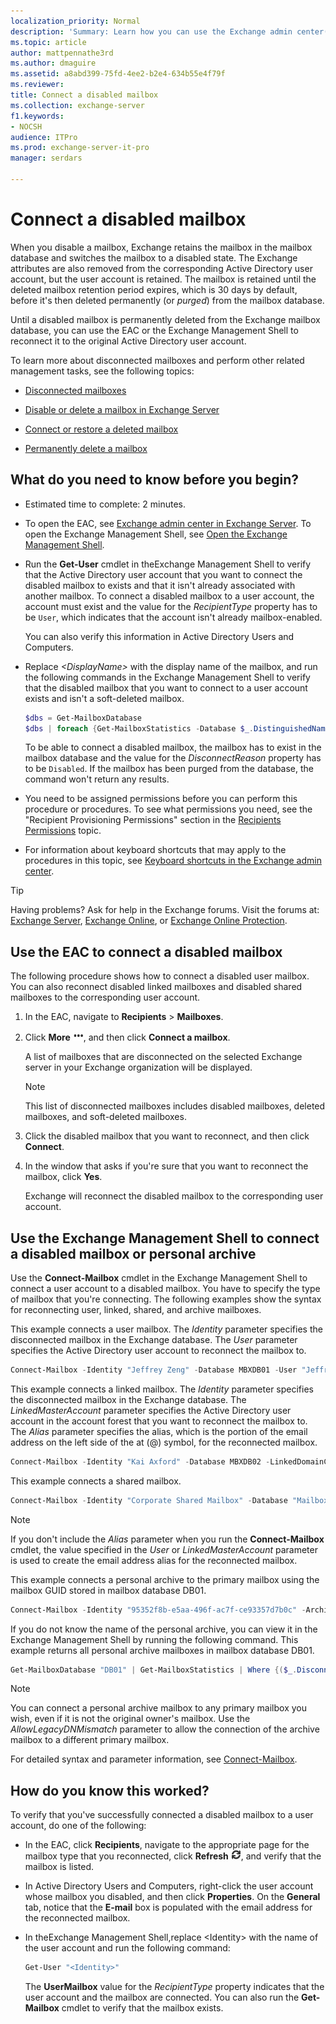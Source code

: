 ```yaml
---
localization_priority: Normal
description: 'Summary: Learn how you can use the Exchange admin center(EAC) or the Exchange Management Shell in Exchange to connect a disabled mailbox to an Active Directory user account.'
ms.topic: article
author: mattpennathe3rd
ms.author: dmaguire
ms.assetid: a8abd399-75fd-4ee2-b2e4-634b55e4f79f
ms.reviewer:
title: Connect a disabled mailbox
ms.collection: exchange-server
f1.keywords:
- NOCSH
audience: ITPro
ms.prod: exchange-server-it-pro
manager: serdars

---
```


# Connect a disabled mailbox

When you disable a mailbox, Exchange retains the mailbox in the mailbox database and switches the mailbox to a disabled state. The Exchange attributes are also removed from the corresponding Active Directory user account, but the user account is retained. The mailbox is retained until the deleted mailbox retention period expires, which is 30 days by default, before it's then deleted permanently (or *purged*) from the mailbox database.

Until a disabled mailbox is permanently deleted from the Exchange mailbox database, you can use the EAC or the Exchange Management Shell to reconnect it to the original Active Directory user account.

To learn more about disconnected mailboxes and perform other related management tasks, see the following topics:

- [Disconnected mailboxes](disconnected-mailboxes.md)

- [Disable or delete a mailbox in Exchange Server](disable-or-delete-mailboxes.md)

- [Connect or restore a deleted mailbox](restore-deleted-mailboxes.md)

- [Permanently delete a mailbox](permanently-delete-mailboxes.md)

## What do you need to know before you begin?

- Estimated time to complete: 2 minutes.

- To open the EAC, see [Exchange admin center in Exchange Server](../../architecture/client-access/exchange-admin-center.md). To open the Exchange Management Shell, see [Open the Exchange Management Shell](https://docs.microsoft.com/powershell/exchange/open-the-exchange-management-shell).

- Run the **Get-User** cmdlet in theExchange Management Shell to verify that the Active Directory user account that you want to connect the disabled mailbox to exists and that it isn't already associated with another mailbox. To connect a disabled mailbox to a user account, the account must exist and the value for the _RecipientType_ property has to be `User`, which indicates that the account isn't already mailbox-enabled.

  You can also verify this information in Active Directory Users and Computers.

- Replace _\<DisplayName\>_ with the display name of the mailbox, and run the following commands in the Exchange Management Shell to verify that the disabled mailbox that you want to connect to a user account exists and isn't a soft-deleted mailbox.

  ```PowerShell
  $dbs = Get-MailboxDatabase
  $dbs | foreach {Get-MailboxStatistics -Database $_.DistinguishedName} | where {$_.DisplayName -eq "<DisplayName>"} | Format-List DisplayName,Database,DisconnectReason
  ```

  To be able to connect a disabled mailbox, the mailbox has to exist in the mailbox database and the value for the _DisconnectReason_ property has to be `Disabled`. If the mailbox has been purged from the database, the command won't return any results.

- You need to be assigned permissions before you can perform this procedure or procedures. To see what permissions you need, see the "Recipient Provisioning Permissions" section in the [Recipients Permissions](../../permissions/feature-permissions/recipient-permissions.md) topic.

- For information about keyboard shortcuts that may apply to the procedures in this topic, see [Keyboard shortcuts in the Exchange admin center](../../about-documentation/exchange-admin-center-keyboard-shortcuts.md).

> [!TIP]
> Having problems? Ask for help in the Exchange forums. Visit the forums at: [Exchange Server](https://go.microsoft.com/fwlink/p/?linkId=60612), [Exchange Online](https://go.microsoft.com/fwlink/p/?linkId=267542), or [Exchange Online Protection](https://go.microsoft.com/fwlink/p/?linkId=285351).

## Use the EAC to connect a disabled mailbox

The following procedure shows how to connect a disabled user mailbox. You can also reconnect disabled linked mailboxes and disabled shared mailboxes to the corresponding user account.

1. In the EAC, navigate to **Recipients** \> **Mailboxes**.

2. Click **More** ![More Options icon](../../media/ITPro_EAC_MoreOptionsIcon.png), and then click **Connect a mailbox**.

    A list of mailboxes that are disconnected on the selected Exchange server in your Exchange organization will be displayed.

    > [!NOTE]
    > This list of disconnected mailboxes includes disabled mailboxes, deleted mailboxes, and soft-deleted mailboxes.

3. Click the disabled mailbox that you want to reconnect, and then click **Connect**.

4. In the window that asks if you're sure that you want to reconnect the mailbox, click **Yes**.

    Exchange will reconnect the disabled mailbox to the corresponding user account.

## Use the Exchange Management Shell to connect a disabled mailbox or personal archive

Use the **Connect-Mailbox** cmdlet in the Exchange Management Shell to connect a user account to a disabled mailbox. You have to specify the type of mailbox that you're connecting. The following examples show the syntax for reconnecting user, linked, shared, and archive mailboxes.

This example connects a user mailbox. The _Identity_ parameter specifies the disconnected mailbox in the Exchange database. The _User_ parameter specifies the Active Directory user account to reconnect the mailbox to.

```PowerShell
Connect-Mailbox -Identity "Jeffrey Zeng" -Database MBXDB01 -User "Jeffrey Zeng"
```

This example connects a linked mailbox. The _Identity_ parameter specifies the disconnected mailbox in the Exchange database. The _LinkedMasterAccount_ parameter specifies the Active Directory user account in the account forest that you want to reconnect the mailbox to. The _Alias_ parameter specifies the alias, which is the portion of the email address on the left side of the at (@) symbol, for the reconnected mailbox.

```PowerShell
Connect-Mailbox -Identity "Kai Axford" -Database MBXDB02 -LinkedDomainController FabrikamDC01 -LinkedMasterAccount kai.axford@fabrikam.com -Alias kaia
```

This example connects a shared mailbox.

```PowerShell
Connect-Mailbox -Identity "Corporate Shared Mailbox" -Database "Mailbox Database 03" -User "Corporate Shared Mailbox" -Alias corpshared -Shared
```

> [!NOTE]
> If you don't include the _Alias_ parameter when you run the **Connect-Mailbox** cmdlet, the value specified in the _User_ or _LinkedMasterAccount_ parameter is used to create the email address alias for the reconnected mailbox.

This example connects a personal archive to the primary mailbox using the mailbox GUID stored in mailbox database DB01.

```PowerShell
Connect-Mailbox -Identity "95352f8b-e5aa-496f-ac7f-ce93357d7b0c" -Archive -User "Megan Bown" -Database "DB01"
```

If you do not know the name of the personal archive, you can view it in the Exchange Management Shell by running the following command. This example returns all personal archive mailboxes in mailbox database DB01.

```PowerShell
Get-MailboxDatabase "DB01" | Get-MailboxStatistics | Where {($_.DisconnectDate -ne $null) -and ($_.IsArchiveMailbox -eq $true)} | Format-Table DisplayName,MailboxGuid -AutoSize
```

> [!NOTE]
> You can connect a personal archive mailbox to any primary mailbox you wish, even if it is not the original owner's mailbox. Use the _AllowLegacyDNMismatch_ parameter to allow the connection of the archive mailbox to a different primary mailbox.

For detailed syntax and parameter information, see [Connect-Mailbox](https://docs.microsoft.com/powershell/module/exchange/connect-mailbox).

## How do you know this worked?

To verify that you've successfully connected a disabled mailbox to a user account, do one of the following:

- In the EAC, click **Recipients**, navigate to the appropriate page for the mailbox type that you reconnected, click **Refresh** ![Refresh icon](../../media/ITPro_EAC_RefreshIcon.png), and verify that the mailbox is listed.

- In Active Directory Users and Computers, right-click the user account whose mailbox you disabled, and then click **Properties**. On the **General** tab, notice that the **E-mail** box is populated with the email address for the reconnected mailbox.

- In theExchange Management Shell,replace \<Identity\> with the name of the user account and run the following command:

  ```PowerShell
  Get-User "<Identity>"
  ```

    The **UserMailbox** value for the _RecipientType_ property indicates that the user account and the mailbox are connected. You can also run the **Get-Mailbox** cmdlet to verify that the mailbox exists.

